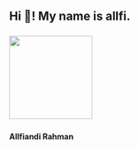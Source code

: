 <h2 align="left">Hi 👋! My name is allfi.</h2>

###

<img align="center" height="150" src="https://i.imgflip.com/814sid.gif"  />

###

#### Allfiandi Rahman
